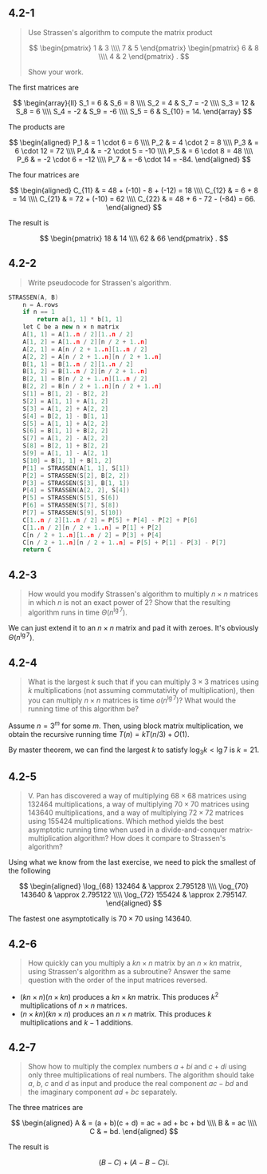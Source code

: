 ## 4.2-1

> Use Strassen's algorithm to compute the matrix product
>
> $$
> \begin{pmatrix}
> 1 & 3 \\\\
> 7 & 5
> \end{pmatrix}
> \begin{pmatrix}
> 6 & 8 \\\\
> 4 & 2
> \end{pmatrix}
> .
> $$
>
> Show your work.

The first matrices are

$$
\begin{array}{ll}
S_1 =  6 & S_6    =  8 \\\\
S_2 =  4 & S_7    = -2 \\\\
S_3 = 12 & S_8    =  6 \\\\
S_4 = -2 & S_9    = -6 \\\\
S_5 =  6 & S_{10} = 14.
\end{array}
$$

The products are

$$
\begin{aligned}
P_1 & =  1 \cdot 6  =   6 \\\\
P_2 & =  4 \cdot 2  =   8 \\\\
P_3 & =  6 \cdot 12 =  72 \\\\
P_4 & = -2 \cdot 5  = -10 \\\\
P_5 & =  6 \cdot 8  =  48 \\\\
P_6 & = -2 \cdot 6  = -12 \\\\
P_7 & = -6 \cdot 14 = -84.
\end{aligned}
$$

The four matrices are

$$
\begin{aligned}
C_{11} & = 48 + (-10) - 8 + (-12) = 18 \\\\
C_{12} & =  6 + 8 = 14 \\\\
C_{21} & = 72 + (-10) = 62 \\\\
C_{22} & = 48 + 6 - 72 - (-84) = 66.
\end{aligned}
$$

The result is

$$
\begin{pmatrix}
18 & 14 \\\\
62 & 66
\end{pmatrix}
.
$$

## 4.2-2

> Write pseudocode for Strassen's algorithm.

```cpp
STRASSEN(A, B)
    n = A.rows
    if n == 1
        return a[1, 1] * b[1, 1]
    let C be a new n × n matrix
    A[1, 1] = A[1..n / 2][1..n / 2]
    A[1, 2] = A[1..n / 2][n / 2 + 1..n]
    A[2, 1] = A[n / 2 + 1..n][1..n / 2]
    A[2, 2] = A[n / 2 + 1..n][n / 2 + 1..n]
    B[1, 1] = B[1..n / 2][1..n / 2]
    B[1, 2] = B[1..n / 2][n / 2 + 1..n]
    B[2, 1] = B[n / 2 + 1..n][1..n / 2]
    B[2, 2] = B[n / 2 + 1..n][n / 2 + 1..n]
    S[1] = B[1, 2] - B[2, 2]
    S[2] = A[1, 1] + A[1, 2]
    S[3] = A[1, 2] + A[2, 2]
    S[4] = B[2, 1] - B[1, 1]
    S[5] = A[1, 1] + A[2, 2]
    S[6] = B[1, 1] + B[2, 2]
    S[7] = A[1, 2] - A[2, 2]
    S[8] = B[2, 1] + B[2, 2]
    S[9] = A[1, 1] - A[2, 1]
    S[10] = B[1, 1] + B[1, 2]
    P[1] = STRASSEN(A[1, 1], S[1])
    P[2] = STRASSEN(S[2], B[2, 2])
    P[3] = STRASSEN(S[3], B[1, 1])
    P[4] = STRASSEN(A[2, 2], S[4])
    P[5] = STRASSEN(S[5], S[6])
    P[6] = STRASSEN(S[7], S[8])
    P[7] = STRASSEN(S[9], S[10])
    C[1..n / 2][1..n / 2] = P[5] + P[4] - P[2] + P[6]
    C[1..n / 2][n / 2 + 1..n] = P[1] + P[2]
    C[n / 2 + 1..n][1..n / 2] = P[3] + P[4]
    C[n / 2 + 1..n][n / 2 + 1..n] = P[5] + P[1] - P[3] - P[7]
    return C
```

## 4.2-3

> How would you modify Strassen's algorithm to multiply $n \times n$ matrices in which $n$ is not an exact power of $2$? Show that the resulting algorithm runs in time $\Theta(n^{\lg7})$.

We can just extend it to an $n \times n$ matrix and pad it with zeroes. It's obviously $\Theta(n^{\lg7})$.

## 4.2-4

> What is the largest $k$ such that if you can multiply $3 \times 3$ matrices using $k$ multiplications (not assuming commutativity of multiplication), then you can multiply $n \times n$ matrices is time $o(n^{\lg 7})$? What would the running time of this algorithm be?

Assume $n = 3^m$ for some $m$. Then, using block matrix multiplication, we obtain the recursive running time $T(n) = kT(n / 3) + O(1)$.

By master theorem, we can find the largest $k$ to satisfy $\log_3 k < \lg 7$ is $k = 21$.

## 4.2-5

> V. Pan has discovered a way of multiplying $68 \times 68$ matrices using $132464$ multiplications, a way of multiplying $70 \times 70$ matrices using $143640$ multiplications, and a way of multiplying $72 \times 72$ matrices using $155424$ multiplications. Which method yields the best asymptotic running time when used in a divide-and-conquer matrix-multiplication algorithm? How does it compare to Strassen's algorithm?

Using what we know from the last exercise, we need to pick the smallest of the following

$$
\begin{aligned}
\log_{68} 132464 & \approx 2.795128 \\\\
\log_{70} 143640 & \approx 2.795122 \\\\
\log_{72} 155424 & \approx 2.795147.
\end{aligned}
$$

The fastest one asymptotically is $70 \times 70$ using $143640$.

## 4.2-6

> How quickly can you multiply a $kn \times n$ matrix by an $n \times kn$ matrix, using Strassen's algorithm as a subroutine? Answer the same question with the order of the input matrices reversed.

- $(kn \times n)(n \times kn)$ produces a $kn \times kn$ matrix. This produces $k^2$ multiplications of $n \times n$ matrices.
- $(n \times kn)(kn \times n)$ produces an $n \times n$ matrix. This produces $k$ multiplications and $k - 1$ additions.

## 4.2-7

> Show how to multiply the complex numbers $a + bi$ and $c + di$ using only three multiplications of real numbers. The algorithm should take $a$, $b$, $c$ and $d$ as input and produce the real component $ac - bd$ and the imaginary component $ad + bc$ separately.

The three matrices are

$$
\begin{aligned}
A & = (a + b)(c + d) = ac + ad + bc + bd \\\\
B & = ac \\\\
C & = bd.
\end{aligned}
$$

The result is

$$(B - C) + (A - B - C)i.$$
